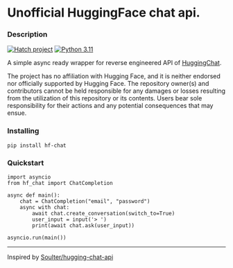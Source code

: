 # Unofficial HuggingFace chat api.

### Description

[![Hatch project](https://img.shields.io/badge/%F0%9F%A5%9A-Hatch-4051b5.svg)](https://github.com/pypa/hatch)
[![Python 3.11](https://img.shields.io/badge/python-3.11-blue.svg)](https://www.python.org/downloads/release/python-3113/)

A simple async ready wrapper for reverse engineered API of [HuggingChat](https://huggingface.co/chat).

<p>The project has no affiliation with Hugging Face, and it is neither endorsed nor officially supported by Hugging Face. 
The repository owner(s) and contributors cannot be held responsible for any damages or losses resulting from the 
utilization of this repository or its contents. Users bear sole responsibility for their actions and any potential 
consequences that may ensue.</p>

### Installing

```
pip install hf-chat
```

### Quickstart

```
import asyncio
from hf_chat import ChatCompletion

async def main():
    chat = ChatCompletion("email", "password")
    async with chat:
        await chat.create_conversation(switch_to=True)
        user_input = input('> ')
        print(await chat.ask(user_input))
        
asyncio.run(main())
```

<hr>

Inspired by [Soulter/hugging-chat-api](https://github.com/Soulter/hugging-chat-api)
